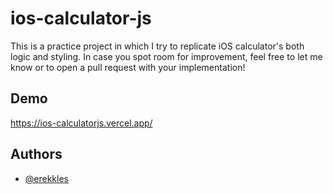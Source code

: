 # ios-calculator-js

This is a practice project in which I try to replicate iOS calculator's both logic and styling. 
In case you spot room for improvement, feel free to let me know or to open a pull request with your implementation!


## Demo

https://ios-calculatorjs.vercel.app/


## Authors

- [@erekkles](https://www.github.com/erekkles)
